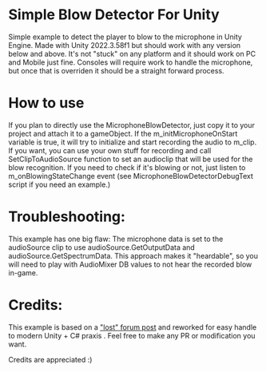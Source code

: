 # Simple Blow Detector For Unity

Simple example to detect the player to blow to the microphone in Unity Engine. Made with Unity 2022.3.58f1 but should work with any version below and above. 
It's not "stuck" on any platform and it should work on PC and Mobile just fine. Consoles will require work to handle the microphone, but once that is overriden
it should be a straight forward process.

# How to use

If you plan to directly use the MicrophoneBlowDetector, just copy it to your project and attach it to a gameObject. If the m_initMicrophoneOnStart variable is true,
it will try to initialize and start recording the audio to m_clip. If you want, you can use your own stuff for recording and call SetClipToAudioSource function
to set an audioclip that will be used for the blow recognition. If you need to check if it's blowing or not, just listen to m_onBlowingStateChange event (see 
MicrophoneBlowDetectorDebugText script if you need an example.)

# Troubleshooting:

This example has one big flaw: The microphone data is set to the audioSource clip to use audioSource.GetOutputData and audioSource.GetSpectrumData. This approach
makes it "heardable", so you will need to play with AudioMixer DB values to not hear the recorded blow in-game.

# Credits:
This example is based on a ["lost" forum post]("https://web.archive.org/web/20120122003213/http://forum.unity3d.com/threads/118215-Blow-detection-(Using-iOS-Microphone)?p=802891&viewfull=1#post802891") 
and reworked for easy handle to modern Unity + C# praxis . Feel free to make any PR or modification you want.

Credits are appreciated :)
